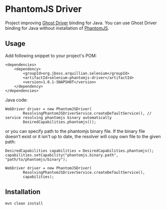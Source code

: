 # PhantomJS Driver

Project improving [Ghost Driver](https://github.com/detro/ghostdriver) binding for Java.
You can use Ghost Driver binding for Java without installation of [PhantomJS](http://phantomjs.org/).

## Usage

Add following snippet to your project's POM:

    <dependencies>
        <dependency>
            <groupId>org.jboss.arquillian.selenium</groupId>
            <artifactId>selenium-phantomjs-driver</artifactId>
            <version>1.0.1-SNAPSHOT</version>
        </dependency>
    </dependencies>

Java code:

    WebDriver driver = new PhantomJSDriver(
            ResolvingPhantomJSDriverService.createDefaultService(), // service resolving phantomjs binary automatically
            DesiredCapabilities.phantomjs());

or you can specify path to the phantomjs binary file. If the binary file doesn't exist or it isn't up to date,
the resolver will copy own file to the given path:

    DesiredCapabilities capabilities = DesiredCapabilities.phantomjs();
    capabilities.setCapability("phantomjs.binary.path", "path/to/phantomjs/binary");

    WebDriver driver = new PhantomJSDriver(
            ResolvingPhantomJSDriverService.createDefaultService(),
            capabilities);

## Installation

    mvn clean install